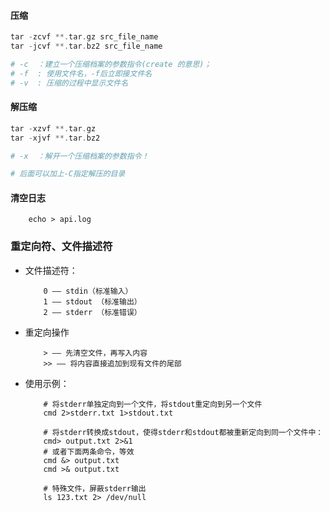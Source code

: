 #### 压缩

```php
tar -zcvf **.tar.gz src_file_name
tar -jcvf **.tar.bz2 src_file_name

# -c  ：建立一个压缩档案的参数指令(create 的意思)；
# -f  : 使用文件名，-f后立即接文件名
# -v  : 压缩的过程中显示文件名
```

#### 解压缩

```php
tar -xzvf **.tar.gz
tar -xjvf **.tar.bz2

# -x  ：解开一个压缩档案的参数指令！

# 后面可以加上-C指定解压的目录
```

#### 清空日志

```
    echo > api.log
```

### 重定向符、文件描述符

* 文件描述符：
    
    ```
        0 —— stdin（标准输入）
        1 —— stdout （标准输出）
        2 —— stderr （标准错误）
    ```

* 重定向操作 
    
    ```
        > —— 先清空文件，再写入内容
        >> —— 将内容直接追加到现有文件的尾部
    ``` 

* 使用示例：
    
    ```
        # 将stderr单独定向到一个文件，将stdout重定向到另一个文件
        cmd 2>stderr.txt 1>stdout.txt

        # 将stderr转换成stdout，使得stderr和stdout都被重新定向到同一个文件中：
        cmd> output.txt 2>&1
        # 或者下面两条命令，等效
        cmd &> output.txt
        cmd >& output.txt
    ```

    ```
        # 特殊文件，屏蔽stderr输出
        ls 123.txt 2> /dev/null
    ```